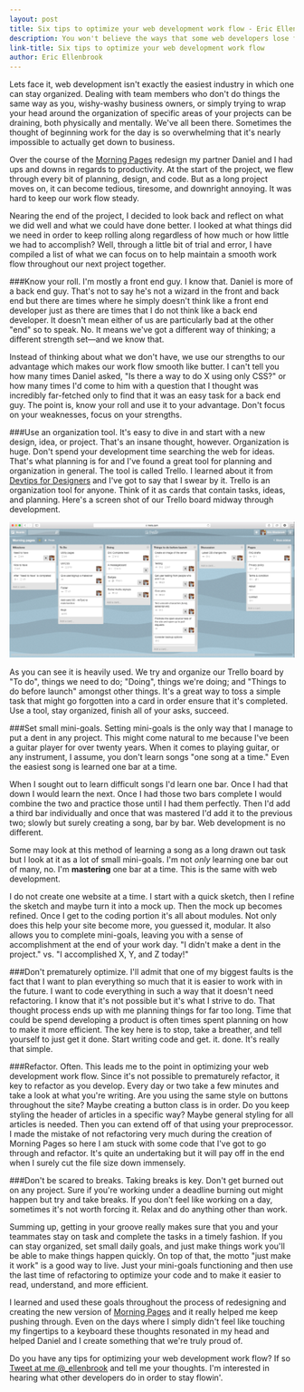 ```yaml
---
layout: post
title: Six tips to optimize your web development work flow - Eric Ellenbrook
description: You won't believe the ways that some web developers lose focus. Find out how to optimize your web development work flow by clicking here.
link-title: Six tips to optimize your web development work flow
author: Eric Ellenbrook
---
```

Lets face it, web development isn't exactly the easiest industry in which one can stay organized. Dealing with team members who don't do things the same way as you, wishy-washy business owners, or simply trying to wrap your head around the organization of specific areas of your projects can be draining, both physically and mentally. We've all been there. Sometimes the thought of beginning work for the day is so overwhelming that it's nearly impossible to actually get down to business.

Over the course of the [Morning Pages](http://morningpages.net) redesign my partner Daniel and I had ups and downs in regards to productivity. At the start of the project, we flew through every bit of planning, design, and code. But as a long project moves on, it can become tedious, tiresome, and downright annoying. It was hard to keep our work flow steady.
<!--more-->
Nearing the end of the project, I decided to look back and reflect on what we did well and what we could have done better. I looked at what things did we need in order to keep rolling along regardless of how much or how little we had to accomplish? Well, through a little bit of trial and error, I have compiled a list of what we can focus on to help maintain a smooth work flow throughout our next project together. 

###Know your roll.
I'm mostly a front end guy. I know that. Daniel is more of a back end guy. That's not to say he's not a wizard in the front and back end but there are times where he simply doesn't think like a front end developer just as there are times that I do not think like a back end developer. It doesn't mean either of us are particularly bad at the other "end" so to speak. No. It means we've got a different way of thinking; a different strength set&mdash;and we know that. 

Instead of thinking about what we don't have, we use our strengths to our advantage which makes our work flow smooth like butter. I can't tell you how many times Daniel asked, "Is there a way to do X using only CSS?" or how many times I'd come to him with a question that I thought was incredibly far-fetched only to find that it was an easy task for a back end guy. The point is, know your roll and use it to your advantage. Don't focus on your weaknesses, focus on your strengths.

###Use an organization tool.
It's easy to dive in and start with a new design, idea, or project. That's an insane thought, however. Organization is huge. Don't spend your development time searching the web for ideas. That's what planning is for and I've found a great tool for planning and organization in general. The tool is called Trello. I learned about it from [Devtips for Designers](https://www.youtube.com/user/DevTipsForDesigners) and I've got to say that I swear by it. Trello is an organization tool for anyone. Think of it as cards that contain tasks, ideas, and planning. Here's a screen shot of our Trello board midway through development.

![An example of a Trello board by Detroit Web Design](/assets/img/blog-posts/work-flow/trello-screen-shot.png)

As you can see it is heavily used. We try and organize our Trello board by "To do", things we need to do; "Doing", things we're doing; and "Things to do before launch" amongst other things. It's a great way to toss a simple task that might go forgotten into a card in order ensure that it's completed. Use a tool, stay organized, finish all of your asks, succeed. 

###Set small mini-goals.
Setting mini-goals is the only way that I manage to put a dent in any project. This might come natural to me because I've been a guitar player for over twenty years. When it comes to playing guitar, or any instrument, I assume, you don't learn songs "one song at a time." Even the easiest song is learned one bar at a time. 

When I sought out to learn difficult songs I'd learn one bar. Once I had that down I would learn the next. Once I had those two bars complete I would combine the two and practice those until I had them perfectly. Then I'd add a third bar individually and once that was mastered I'd add it to the previous two; slowly but surely creating a song, bar by bar. Web development is no different.

Some may look at this method of learning a song as a long drawn out task but I look at it as a lot of small mini-goals. I'm not *only* learning one bar out of many, no. I'm **mastering** one bar at a time. This is the same with web development. 

I do not create one website at a time. I start with a quick sketch, then I refine the sketch and maybe turn it into a mock up. Then the mock up becomes refined. Once I get to the coding portion it's all about modules. Not only does this help your site become more, you guessed it, modular. It also allows you to complete mini-goals, leaving you with a sense of accomplishment at the end of your work day. "I didn't make a dent in the project." vs. "I accomplished X, Y, and Z today!"

###Don't prematurely optimize.
I'll admit that one of my biggest faults is the fact that I want to plan everything so much that it is easier to work with in the future. I want to code everything in such a way that it doesn't need refactoring. I know that it's not possible but it's what I strive to do. That thought process ends up with me planning things for far too long. Time that could be spend developing a product is often times spent planning on how to make it more efficient. The key here is to stop, take a breather, and tell yourself to just get it done. Start writing code and get. it. done. It's really that simple.

###Refactor. Often.
This leads me to the point in optimizing your web development work flow. Since it's not possible to prematurely refactor, it key to refactor as you develop. Every day or two take a few minutes and take a look at what you're writing. Are you using the same style on buttons throughout the site? Maybe creating a button class is in order. Do you keep styling the header of articles in a specific way? Maybe general styling for all articles is needed. Then you can extend off of that using your preprocessor. I made the mistake of not refactoring very much during the creation of Morning Pages so here I am stuck with some code that I've got to go through and refactor. It's quite an undertaking but it will pay off in the end when I surely cut the file size down immensely.

###Don't be scared to breaks.
Taking breaks is key. Don't get burned out on any project. Sure if you're working under a deadline burning out might happen but try and take breaks. If you don't feel like working on a day, sometimes it's not worth forcing it. Relax and do anything other than work.

Summing up, getting in your groove really makes sure that you and your teammates stay on task and complete the tasks in a timely fashion. If you can stay organized, set small daily goals, and just make things work you'll be able to make things happen quickly. On top of that, the motto "just make it work" is a good way to live. Just your mini-goals functioning and then use the last time of refactoring to optimize your code and to make it easier to read, understand, and more efficient.

I learned and used these goals throughout the process of redesigning and creating the new version of [Morning Pages](http://morningpages.net) and it really helped me keep pushing through. Even on the days where I simply didn't feel like touching my fingertips to a keyboard these thoughts resonated in my head and helped Daniel and I create something that we're truly proud of.

Do you have any tips for optimizing your web development work flow? If so [Tweet at me @_ellenbrook](http://ctt.ec/_ycj8) and tell me your thoughts. I'm interested in hearing what other developers do in order to stay flowin'.